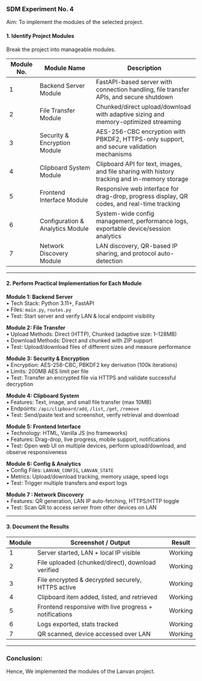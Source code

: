 

### SDM Experiment No. 4

Aim: To implement the modules of the selected project.


#### **1. Identify Project Modules**

Break the project into manageable modules.

| Module No. | Module Name | Description |
| --- | --- | --- |
| 1   | Backend Server Module | FastAPI-based server with connection handling, file transfer APIs, and secure shutdown |
| 2   | File Transfer Module | Chunked/direct upload/download with adaptive sizing and memory-optimized streaming |
| 3   | Security & Encryption Module | AES-256-CBC encryption with PBKDF2, HTTPS-only support, and secure validation mechanisms |
| 4   | Clipboard System Module | Clipboard API for text, images, and file sharing with history tracking and in-memory storage |
| 5   | Frontend Interface Module | Responsive web interface for drag-drop, progress display, QR codes, and real-time tracking |
| 6   | Configuration & Analytics Module | System-wide config management, performance logs, exportable device/session analytics |
| 7   |  Network Discovery Module | LAN discovery, QR-based IP sharing, and protocol auto-detection |

***

#### **2. Perform Practical Implementation for Each Module**

**Module 1: Backend Server**  
• Tech Stack: Python 3.11+, FastAPI  
• Files: `main.py`, `routes.py`  
• Test: Start server and verify LAN & local endpoint visibility

**Module 2: File Transfer**  
• Upload Methods: Direct (HTTP), Chunked (adaptive size: 1–128MB)  
• Download Methods: Direct and chunked with ZIP support  
• Test: Upload/download files of different sizes and measure performance

**Module 3: Security & Encryption**  
• Encryption: AES-256-CBC, PBKDF2 key derivation (100k iterations)  
• Limits: 200MB AES limit per file  
• Test: Transfer an encrypted file via HTTPS and validate successful decryption

**Module 4: Clipboard System**  
• Features: Text, image, and small file transfer (max 10MB)  
• Endpoints: `/api/clipboard/add`, `/list`, `/get`, `/remove`  
• Test: Send/paste text and screenshot, verify retrieval and download

**Module 5: Frontend Interface**  
• Technology: HTML, Vanilla JS (no frameworks)  
• Features: Drag-drop, live progress, mobile support, notifications  
• Test: Open web UI on multiple devices, perform upload/download, and observe responsiveness

**Module 6: Config & Analytics**  
• Config Files: `LANVAN_CONFIG`, `LANVAN_STATE`  
• Metrics: Upload/download tracking, memory usage, speed logs  
• Test: Trigger multiple transfers and export logs

**Module 7 : Network Discovery**  
• Features: QR generation, LAN IP auto-fetching, HTTPS/HTTP toggle  
• Test: Scan QR to access server from other devices on LAN

***

#### **3. Document the Results**

| Module | Screenshot / Output | Result |
| --- | --- | --- |
| 1   | Server started, LAN + local IP visible | Working |
| 2   | File uploaded (chunked/direct), download verified | Working |
| 3   | File encrypted & decrypted securely, HTTPS active | Working |
| 4   | Clipboard item added, listed, and retrieved | Working |
| 5   | Frontend responsive with live progress + notifications | Working |
| 6   | Logs exported, stats tracked | Working |
| 7   | QR scanned, device accessed over LAN | Working  |

***

### **Conclusion:**

Hence, We implemented the modules of the Lanvan project.

